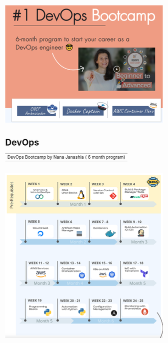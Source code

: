 # ![DevOps](https://github.com/FendriFiras/-BootCamp-DevOps-techworld-with-nana-/blob/master/Assets/Screenshot%202022-01-01%20194016.png)
# DevOps
<table>
<tr>
<td>
 DevOps Bootcamp by Nana Janashia ( 6 month program)
</td>
</tr>
</table>

# ![DevOps](https://github.com/FendriFiras/-BootCamp-DevOps-techworld-with-nana-/blob/master/Assets/Screenshot%202022-01-01%20185728.png)



